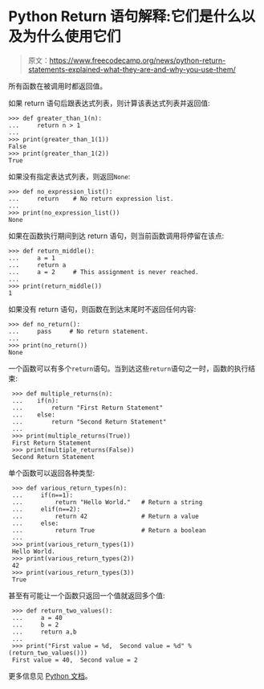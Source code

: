 # Python Return 语句解释:它们是什么以及为什么使用它们

> 原文：<https://www.freecodecamp.org/news/python-return-statements-explained-what-they-are-and-why-you-use-them/>

所有函数在被调用时都返回值。

如果 return 语句后跟表达式列表，则计算该表达式列表并返回值:

```
>>> def greater_than_1(n):
...     return n > 1
...
>>> print(greater_than_1(1))
False
>>> print(greater_than_1(2))
True
```

如果没有指定表达式列表，则返回`None`:

```
>>> def no_expression_list():
...     return    # No return expression list.
...
>>> print(no_expression_list())
None
```

如果在函数执行期间到达 return 语句，则当前函数调用将停留在该点:

```
>>> def return_middle():
...     a = 1
...     return a
...     a = 2     # This assignment is never reached.
...
>>> print(return_middle())
1
```

如果没有 return 语句，则函数在到达末尾时不返回任何内容:

```
>>> def no_return():
...     pass     # No return statement.
...
>>> print(no_return())
None 
```

一个函数可以有多个`return`语句。当到达这些`return`语句之一时，函数的执行结束:

```
 >>> def multiple_returns(n):
 ...    if(n):
 ...        return "First Return Statement"
 ...    else:
 ...        return "Second Return Statement"
 ...
 >>> print(multiple_returns(True))
 First Return Statement
 >>> print(multiple_returns(False))
 Second Return Statement 
```

单个函数可以返回各种类型:

```
 >>> def various_return_types(n):
 ...     if(n==1):
 ...         return "Hello World."   # Return a string
 ...     elif(n==2):
 ...         return 42               # Return a value
 ...     else:
 ...         return True             # Return a boolean
 ... 
 >>> print(various_return_types(1))
 Hello World.
 >>> print(various_return_types(2))
 42
 >>> print(various_return_types(3))
 True
```

甚至有可能让一个函数只返回一个值就返回多个值:

```
 >>> def return_two_values():
 ...     a = 40
 ...     b = 2
 ...     return a,b
 ...
 >>> print("First value = %d,  Second value = %d" %(return_two_values()))
 First value = 40,  Second value = 2
```

更多信息见 [Python 文档](https://docs.python.org/3/reference/simple_stmts.html#the-return-statement)。